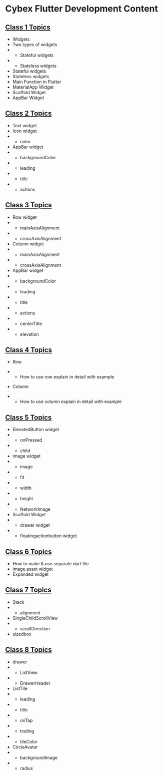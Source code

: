 # Cybex Flutter Development Content

## [Class 1 Topics](https://github.com/abraralidev/Cybex-Batch-5/blob/main/class_1/lib/main.dart)
- Widgets
- Two types of widgets
- - Stateful widgets
- - Stateless widgets
- Stateful widgets
- Stateless widgets
- Main Function in Flutter
- MaterialApp Widget
- Scaffold Widget
- AppBar Widget

## [Class 2 Topics](https://github.com/abraralidev/Cybex-Batch-5/blob/main/class_2/lib/main.dart)

- Text widget
- Icon widget
- - color 
- AppBar widget
- - backgroundColor 
- - leading 
- - title 
- - actions 

## [Class 3 Topics](https://github.com/abraralidev/Cybex-Batch-5/blob/main/class_3/lib/main.dart)

- Row  widget
- - mainAxisAlignment  
- - crossAxisAlignment 
- Column widget
- - mainAxisAlignment  
- - crossAxisAlignment 
- AppBar widget
- - backgroundColor  
- - leading 
- - title 
- - actions 
- - centerTitle 
- - elevation 

## [Class 4 Topics](https://github.com/abraralidev/Cybex-Batch-5/blob/main/class_4/lib/main.dart)

- Row  
- - How to use row explain in detail with example 

- Column 
- - How to use column explain in detail with example 

## [Class 5 Topics](https://github.com/abraralidev/Cybex-Batch-5/blob/main/class_5/lib/main.dart)

- ElevatedButton widget
- - onPressed 
- - child 
- image widget
- - image 
- - fit 
- - width 
- - height 
- - NetworkImage 
- Scaffold Widget
- - drawer widget
- - floatingactionbutton widget

## [Class 6 Topics](https://github.com/abraralidev/Cybex-Batch-5/blob/main/class_6/lib/screens/home.dart)

- How to make & use separate dart file 
- image.asset widget
- Expanded widget

## [Class 7 Topics](https://github.com/abraralidev/Cybex-Batch-5/blob/main/class_7/lib/screens/home.dart)

- Stack
- - alignment
- SingleChildScrollView
- - scrollDirection
- sizedbox

## [Class 8 Topics](https://github.com/abraralidev/Cybex-Batch-5/blob/main/class_8/lib/screens/home.dart)

- drawer
- - ListView
- - DrawerHeader
- ListTile
- - leading
- - title
- - onTap
- - trailing
- - tileColor
- CircleAvatar
- - backgroundImage
- - radius
